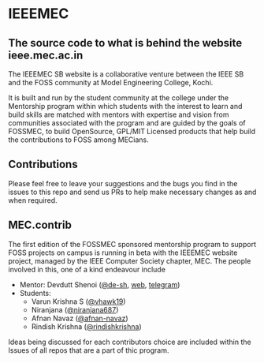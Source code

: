 # IEEEMEC

The source code to what is behind the website ieee.mec.ac.in
---

The IEEEMEC SB website is a collaborative venture between the IEEE SB and the FOSS community at Model Engineering College, Kochi.

It is built and run by the student community at the college under the Mentorship program within which students with the interest to learn and build skills are matched with mentors with expertise and vision from communities associated with the program and are guided by the goals of FOSSMEC, to build OpenSource, GPL/MIT Licensed products that help build the contributions to FOSS among MECians.

## Contributions

Please feel free to leave your suggestions and the bugs you find in the issues to this repo and send us PRs to help make necessary changes as and when required.

## MEC.contrib
The first edition of the FOSSMEC sponsored mentorship program to support FOSS projects on campus is running in beta with the IEEEMEC website project, managed by the IEEE Computer Society chapter, MEC. The people involved in this, one of a kind endeavour include
- Mentor: Devdutt Shenoi ([@de-sh](https://github.com/de-sh), [web](https://devdutt.me), [telegram](https://t.me/devduttshenoi))
- Students:
  - Varun Krishna S ([@vhawk19](https://github.com/vhawk19))
  - Niranjana ([@niranjana687](https://github.com/niranjana687))
  - Afnan Navaz ([@afnan-navaz](https://github.com/afnan-navaz))
  - Rindish Krishna ([@rindishkrishna](https://github.com/rindishkrishna))
  
Ideas being discussed for each contributors choice are included within the Issues of all repos that are a part of thic program.

